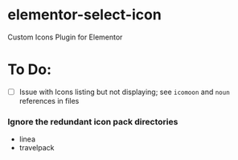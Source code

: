 # elementor-select-icon
Custom Icons Plugin for Elementor

# To Do:
- [ ] Issue with Icons listing but not displaying; see `icomoon` and `noun` references in files

### Ignore the redundant icon pack directories
- linea
-	travelpack
